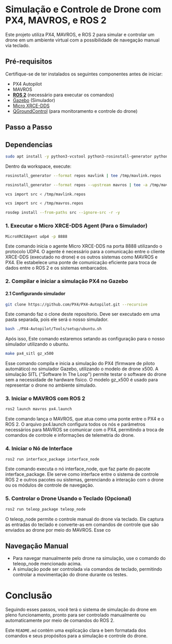 # Simulação e Controle de Drone com PX4, MAVROS, e ROS 2

Este projeto utiliza PX4, MAVROS, e ROS 2 para simular e controlar um drone em um ambiente virtual com a possibilidade de navegação manual via teclado.

## Pré-requisitos

Certifique-se de ter instalados os seguintes componentes antes de iniciar:

- PX4 Autopilot
- MAVROS
- [**ROS 2**](https://docs.ros.org/en/humble/Installation.html) (necessário para executar os comandos)
- [Gazebo](https://docs.px4.io/main/en/sim_gazebo_gz/) (Simulador)
- [Micro XRCE-DDS](https://micro-xrce-dds.docs.eprosima.com/en/latest/)
- [QGroundControl](https://qgroundcontrol.com/) (para monitoramento e controle do drone)

## Passo a Passo


## Dependencias
```bash
sudo apt install -y python3-vcstool python3-rosinstall-generator python3-osrf-pycommon python3-ament-package geographiclib-tools libasio-dev
```
Dentro da workspace, execute:

```bash
rosinstall_generator --format repos mavlink | tee /tmp/mavlink.repos
```

```bash
rosinstall_generator --format repos --upstream mavros | tee -a /tmp/mavros.repos
```
```bash
vcs import src < /tmp/mavlink.repos
```
```bash
vcs import src < /tmp/mavros.repos
```

```bash
rosdep install --from-paths src --ignore-src -r -y
```

### 1. Executar o **Micro XRCE-DDS Agent  (Para o Simulador)**

```bash
MicroXRCEAgent udp4 -p 8888
```
Este comando inicia o agente Micro XRCE-DDS na porta 8888 utilizando o protocolo UDP4. O agente é necessário para a comunicação entre o cliente XRCE-DDS (executado no drone) e os outros sistemas como MAVROS e PX4. Ele estabelece uma ponte de comunicação eficiente para troca de dados entre o ROS 2 e os sistemas embarcados.


### 2. Compilar e iniciar a simulação PX4 no Gazebo
 #### 2.1 Configurando simulador
 
 ```bash
 git clone https://github.com/PX4/PX4-Autopilot.git --recursive
 ```
 Este comando faz o clone deste repositorio. Deve ser executado em uma pasta separada, pois ele será o nosso simulador.

 ```bash
 bash ./PX4-Autopilot/Tools/setup/ubuntu.sh
 ```
 Após isso, Este comando estaremos setando as configuração para o nosso simulador utilizando o ubuntu.

```bash
make px4_sitl gz_x500
```
Esse comando compila e inicia a simulação do PX4 (firmware de piloto automático) no simulador Gazebo, utilizando o modelo de drone x500. A simulação SITL ("Software In The Loop") permite testar o software do drone sem a necessidade de hardware físico. O modelo gz_x500 é usado para representar o drone no ambiente simulado.

### 3. Iniciar o MAVROS com ROS 2

```bash
ros2 launch mavros px4.launch
```
Este comando lança o MAVROS, que atua como uma ponte entre o PX4 e o ROS 2. O arquivo px4.launch configura todos os nós e parâmetros necessários para MAVROS se comunicar com o PX4, permitindo a troca de comandos de controle e informações de telemetria do drone.


### 4. Iniciar o Nó de Interface

```bash
ros2 run interface_package interface_node
```
Este comando executa o nó interface_node, que faz parte do pacote interface_package. Ele serve como interface entre o sistema de controle ROS 2 e outros pacotes ou sistemas, gerenciando a interação com o drone ou os módulos de controle de navegação.

### 5. Controlar o Drone Usando o Teclado (Opcional)

```bash
ros2 run teleop_package teleop_node
```
O teleop_node permite o controle manual do drone via teclado. Ele captura as entradas do teclado e converte-as em comandos de controle que são enviados ao drone por meio do MAVROS. Esse co

## Navegação Manual

- Para navegar manualmente pelo drone na simulação, use o comando do teleop_node mencionado acima.
- A simulação pode ser controlada via comandos de teclado, permitindo controlar a movimentação do drone durante os testes.


# Conclusão

Seguindo esses passos, você terá o sistema de simulação do drone em pleno funcionamento, pronto para ser controlado manualmente ou automaticamente por meio de comandos do ROS 2.


Este `README.md` contém uma explicação clara e bem formatada dos comandos e seus propósitos para a simulação e controle do drone.
